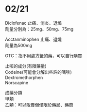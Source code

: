 02/21
===
Diclofenac 止痛、消炎、退燒   
劑量分別為：25mg、50mg、75mg  
  
Acctanminophen 止痛、退燒  
劑量為500mg  

OTC：指不用處方籤的藥，可以自行購買  
  
止咳的成分(有限藥量)  
Codeine(可能會分解出些許的嗎啡)  
Dextromethorphen  
Norscapine  
  
成藥分類  
甲類  
乙類：可以販賣但僅限於藥局、藥商  
